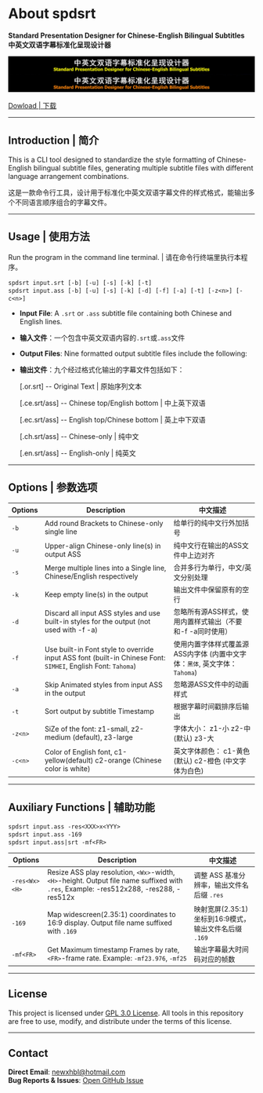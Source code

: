 # About spdsrt

**Standard Presentation Designer for Chinese-English Bilingual Subtitles**  
**中英文双语字幕标准化呈现设计器**

![SPDSRT示例图](spdsrt_samp.jpg)

[Dowload | 下载](../Release/spdsrt.exe?raw=true)

---

## Introduction | 简介

This is a CLI tool designed to standardize the style formatting of Chinese-English bilingual subtitle files, generating multiple subtitle files with different language arrangement combinations.

这是一款命令行工具，设计用于标准化中英文双语字幕文件的样式格式，能输出多个不同语言顺序组合的字幕文件。

---

## Usage | 使用方法

Run the program in the command line terminal. | 请在命令行终端里执行本程序。

```
spdsrt input.srt [-b] [-u] [-s] [-k] [-t]
spdsrt input.ass [-b] [-u] [-s] [-k] [-d] [-f] [-a] [-t] [-z<n>] [-c<n>]
```

- **Input File**: A `.srt` or `.ass` subtitle file containing both Chinese and English lines.
- **输入文件**：一个包含中英文双语内容的`.srt`或`.ass`文件
- **Output Files**: Nine formatted output subtitle files include the following:
- **输出文件**：九个经过格式化输出的字幕文件包括如下：

    [.or.srt] -- Original Text | 原始序列文本

    [.ce.srt/ass] -- Chinese top/English bottom | 中上英下双语

    [.ec.srt/ass] -- English top/Chinese bottom | 英上中下双语

    [.ch.srt/ass] -- Chinese-only | 纯中文

    [.en.srt/ass] -- English-only | 纯英文

---

## Options | 参数选项

| Options | Description | 中文描述 |
|---------|------------|--------------|
| `-b` | Add round Brackets to Chinese-only single line | 给单行的纯中文行外加括号 |
| `-u` | Upper-align Chinese-only line(s) in output ASS | 纯中文行在输出的ASS文件中上边对齐 |
| `-s` | Merge multiple lines into a Single line, Chinese/English respectively | 合并多行为单行，中文/英文分别处理 |
| `-k` | Keep empty line(s) in the output | 输出文件中保留原有的空行 |
| `-d` | Discard all input ASS styles and use built-in styles for the output (not used with -f -a) | 忽略所有源ASS样式，使用内置样式输出（不要和-f -a同时使用） |
| `-f` | Use built-in Font style to override input ASS font (built-in Chinese Font: `SIMHEI`, English Font: `Tahoma`) | 使用内置字体样式覆盖源ASS内字体 (内置中文字体：`黑体`, 英文字体：`Tahoma`) |
| `-a` | Skip Animated styles from input ASS in the output | 忽略源ASS文件中的动画样式 |
| `-t` | Sort output by subtitle Timestamp | 根据字幕时间戳排序后输出 |
| `-z<n>` | SiZe of the font: z1-small, z2-medium (default), z3-large | 字体大小： z1-小 z2-中(默认) z3-大 |
| `-c<n>` | Color of English font, c1-yellow(default) c2-orange (Chinese color is white) | 英文字体颜色： c1-黄色(默认) c2-橙色 (中文字体为白色) |

---

## Auxiliary Functions | 辅助功能

```
spdsrt input.ass -res<XXX>x<YYY>
spdsrt input.ass -169
spdsrt input.ass|srt -mf<FR>
```

| Options | Description | 中文描述 |
|---------|------------|--------------|
| `-res<Wx><H>` | Resize ASS play resolution, `<Wx>`-width, `<H>`-height. Output file name suffixed with `.res`, Example: -res512x288, -res288, -res512x | 调整 ASS 基准分辨率，输出文件名后缀 `.res` |
| `-169` | Map widescreen(2.35:1) coordinates to 16:9 display. Output file name suffixed with `.169` | 映射宽屏(2.35:1)坐标到16:9模式，输出文件名后缀 `.169` |
| `-mf<FR>` | Get Maximum timestamp Frames by rate, `<FR>`-frame rate. Example: `-mf23.976`, `-mf25` | 输出字幕最大时间码对应的帧数 |

---

## License
This project is licensed under [GPL 3.0 License](https://github.com/xhbl/ToolApps-VS/blob/master/LICENSE.txt). All tools in this repository are free to use, modify, and distribute under the terms of this license.

---

## Contact
**Direct Email**: [newxhbl@hotmail.com](mailto:newxhbl@hotmail.com?subject=[ToolApps-VS]%20Inquiry)  
**Bug Reports & Issues**: [Open GitHub Issue](https://github.com/xhbl/ToolApps-VS/issues)  
